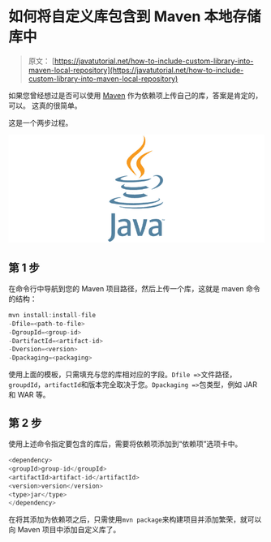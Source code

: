 # 如何将自定义库包含到 Maven 本地存储库中

> 原文： [https://javatutorial.net/how-to-include-custom-library-into-maven-local-repository](https://javatutorial.net/how-to-include-custom-library-into-maven-local-repository)

如果您曾经想过是否可以使用 [Maven](https://javatutorial.net/how-to-install-maven-on-windows-linux-and-mac) 作为依赖项上传自己的库，答案是肯定的，可以。 这真的很简单。

这是一个两步过程。

![java-featured-image](img/e0db051dedc1179e7424b6d998a6a772.jpg)

## 第 1 步

在命令行中导航到您的 Maven 项目路径，然后上传一个库，这就是 maven 命令的结构：

```java
mvn install:install-file
-Dfile=<path-to-file> 
-DgroupId=<group-id> 
-DartifactId=<artifact-id> 
-Dversion=<version> 
-Dpackaging=<packaging>
```

使用上面的模板，只需填充与您的库相对应的字段。`Dfile =>`文件路径，`groupdId`，`artifactId`和版本完全取决于您。`Dpackaging =>`包类型，例如 JAR 和 WAR 等。


## 第 2 步

使用上述命令指定要包含的库后，需要将依赖项添加到“依赖项”选项卡中。

```java
<dependency>      
<groupId>group-id</groupId>      
<artifactId>artifact-id</artifactId>      
<version>version</version>      
<type>jar</type> 
</dependency>
```

在将其添加为依赖项之后，只需使用`mvn package`来构建项目并添加繁荣，就可以向 Maven 项目中添加自定义库了。